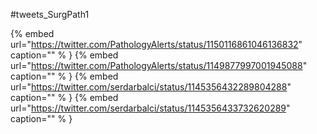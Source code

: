 #tweets_SurgPath1

{% embed url="https://twitter.com/PathologyAlerts/status/1150116861046136832"  caption="" % }
{% embed url="https://twitter.com/PathologyAlerts/status/1149877997001945088"  caption="" % }
{% embed url="https://twitter.com/serdarbalci/status/1145356432289804288"  caption="" % }
{% embed url="https://twitter.com/serdarbalci/status/1145356433732620289"  caption="" % }
